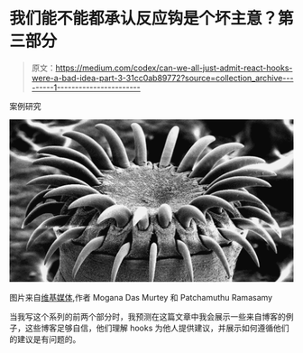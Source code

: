 # 我们能不能都承认反应钩是个坏主意？第三部分

> 原文：<https://medium.com/codex/can-we-all-just-admit-react-hooks-were-a-bad-idea-part-3-31cc0ab89772?source=collection_archive---------1----------------------->

案例研究

![](img/76850068f87248ca84a507136d44fb9c.png)

图片来自[维基媒体](https://commons.wikimedia.org/wiki/File:Tapeworm_SEM.jpg),作者 Mogana Das Murtey 和 Patchamuthu Ramasamy

当我写这个系列的前两个部分时，我预测在这篇文章中我会展示一些来自博客的例子，这些博客足够自信，他们理解 hooks 为他人提供建议，并展示如何遵循他们的建议是有问题的。